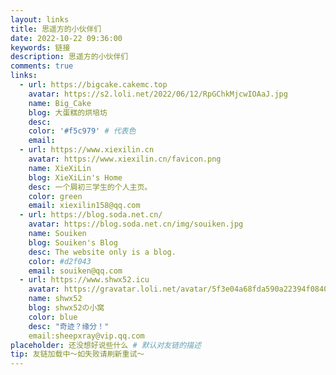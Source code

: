 ```yaml
---
layout: links
title: 思遥方的小伙伴们
date: 2022-10-22 09:36:00
keywords: 链接
description: 思遥方的小伙伴们
comments: true
links:
  - url: https://bigcake.cakemc.top
    avatar: https://s2.loli.net/2022/06/12/RpGChkMjcwIOAaJ.jpg
    name: Big_Cake
    blog: 大蛋糕的烘培坊
    desc:
    color: '#f5c979' # 代表色
    email:
  - url: https://www.xiexilin.cn
    avatar: https://www.xiexilin.cn/favicon.png
    name: XieXiLin
    blog: XieXiLin's Home
    desc: 一个屑初三学生的个人主页。
    color: green
    email: xiexilin158@qq.com
  - url: https://blog.soda.net.cn/
    avatar: https://blog.soda.net.cn/img/souiken.jpg
    name: Souiken
    blog: Souiken's Blog
    desc: The website only is a blog.
    color: #d2f043
    email: souiken@qq.com
  - url: https://www.shwx52.icu
    avatar: https://gravatar.loli.net/avatar/5f3e04a68fda590a22394f0840ffaa59?s=60&d=mm&r=G
    name: shwx52
    blog: shwx52の小窝
    color: blue
    desc: "奇迹？缘分！"
    email:sheepxray@vip.qq.com
placeholder: 还没想好说些什么 # 默认对友链的描述
tip: 友链加载中～如失败请刷新重试～
---
```

